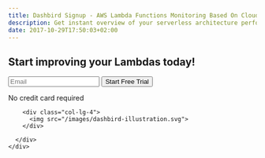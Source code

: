 ```yaml
---
title: Dashbird Signup - AWS Lambda Functions Monitoring Based On CloudWatch Logs
description: Get instant overview of your serverless architecture performance, find problems in your lambda functions and fix them in real-time. 
date: 2017-10-29T17:50:03+02:00
---
```


<section class="container-fluid dark-bg pt-5 pb-5">
  <div class="row justify-content-md-center">
    <div class="col-lg-10">
      <div class="row justify-content-md-center align-items-center">
        <div class="col-lg-6">
          <h2>Start improving your Lambdas today!</h2>
          <div class="pt-2 pr-5">
            <form method="post" action="https://app.dashbird.io/auth/register">
              <label class="input-group">
                  <input type="email" class="form-control cta-input mr-2" placeholder='Email' name="email" required>
                  <button class="input-group-addon cta-btn cta-pink" id='signup'>Start Free Trial</button>
              </label>
            </form>
            <p class="text-center gray small">No credit card required</p>
          </div>
        </div>

        <div class="col-lg-4">
          <img src="/images/dashbird-illustration.svg">
        </div>

      </div>
    </div>
  </div>
</section>
